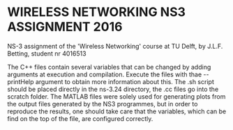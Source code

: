 # WIRELESS NETWORKING NS3 ASSIGNMENT 2016
NS-3 assignment of the 'Wireless Networking' course at TU Delft, by J.L.F. Betting, student nr 4016513

The C++ files contain several variables that can be changed by adding arguments at execution and compilation. Execute the files with thae --printHelp argument to obtain more information about this.
The .sh script should be placed directly in the ns-3.24 directory, the .cc files go into the scratch folder.
The MATLAB files were solely used for generating plots from the output files generated by the NS3 programmes, but in order to reproduce the results, one should take care that the variables, which can be find on the top of the file, are configured correctly.

